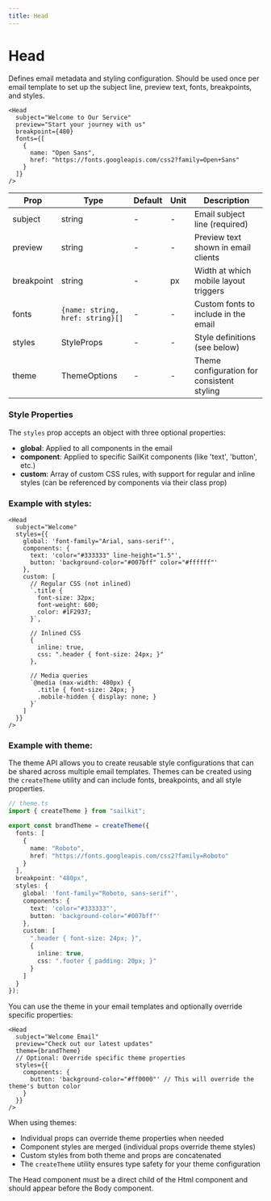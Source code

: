 ```yaml
---
title: Head
---
```


<script lang="ts">
  import Block from '$lib/components/Block.svelte';
</script>

# Head

Defines email metadata and styling configuration. Should be used once per email
template to set up the subject line, preview text, fonts, breakpoints, and
styles.

```svelte
<Head
  subject="Welcome to Our Service"
  preview="Start your journey with us"
  breakpoint={480}
  fonts={[
    {
      name: "Open Sans",
      href: "https://fonts.googleapis.com/css2?family=Open+Sans"
    }
  ]}
/>
```

| **Prop**   | **Type**                         | **Default** | **Unit** | **Description**                            |
| ---------- | -------------------------------- | ----------- | -------- | ------------------------------------------ |
| subject    | string                           | -           | -        | Email subject line (required)              |
| preview    | string                           | -           | -        | Preview text shown in email clients        |
| breakpoint | string                           | -           | px       | Width at which mobile layout triggers      |
| fonts      | `{name: string, href: string}[]` | -           | -        | Custom fonts to include in the email       |
| styles     | StyleProps                       | -           | -        | Style definitions (see below)              |
| theme      | ThemeOptions                     | -           | -        | Theme configuration for consistent styling |

### Style Properties

The `styles` prop accepts an object with three optional properties:

- <strong>global</strong>: Applied to all components in the email
- <strong>component</strong>: Applied to specific SailKit components (like
  'text', 'button', etc.)
- <strong>custom</strong>: Array of custom CSS rules, with support for regular
  and inline styles (can be referenced by components via their class prop)

### Example with styles:

```svelte
<Head
  subject="Welcome"
  styles={{
    global: 'font-family="Arial, sans-serif"',
    components: {
      text: 'color="#333333" line-height="1.5"',
      button: 'background-color="#007bff" color="#ffffff"'
    },
    custom: [
      // Regular CSS (not inlined)
      `.title {
        font-size: 32px;
        font-weight: 600;
        color: #1F2937;
      }`,

      // Inlined CSS
      {
        inline: true,
        css: ".header { font-size: 24px; }"
      },

      // Media queries
      `@media (max-width: 480px) {
        .title { font-size: 24px; }
        .mobile-hidden { display: none; }
      }`
    ]
  }}
/>
```

### Example with theme:

The theme API allows you to create reusable style configurations that can be
shared across multiple email templates. Themes can be created using the
`createTheme` utility and can include fonts, breakpoints, and all style
properties.

```ts
// theme.ts
import { createTheme } from "sailkit";

export const brandTheme = createTheme({
  fonts: [
    {
      name: "Roboto",
      href: "https://fonts.googleapis.com/css2?family=Roboto"
    }
  ],
  breakpoint: "480px",
  styles: {
    global: 'font-family="Roboto, sans-serif"',
    components: {
      text: 'color="#333333"',
      button: 'background-color="#007bff"'
    },
    custom: [
      ".header { font-size: 24px; }",
      {
        inline: true,
        css: ".footer { padding: 20px; }"
      }
    ]
  }
});
```

You can use the theme in your email templates and optionally override specific
properties:

```svelte
<Head
  subject="Welcome Email"
  preview="Check out our latest updates"
  theme={brandTheme}
  // Optional: Override specific theme properties
  styles={{
    components: {
      button: 'background-color="#ff0000"' // This will override the theme's button color
    }
  }}
/>
```

When using themes:

- Individual props can override theme properties when needed
- Component styles are merged (individual props override theme styles)
- Custom styles from both theme and props are concatenated
- The `createTheme` utility ensures type safety for your theme configuration

<Block>
The Head component must be a direct child of the Html component and should appear before the Body component.
</Block>
